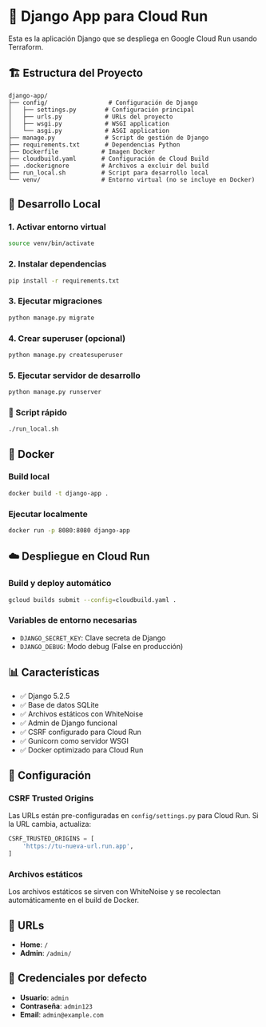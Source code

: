 # 🚀 Django App para Cloud Run

Esta es la aplicación Django que se despliega en Google Cloud Run usando Terraform.

## 🏗️ Estructura del Proyecto

```
django-app/
├── config/                 # Configuración de Django
│   ├── settings.py        # Configuración principal
│   ├── urls.py            # URLs del proyecto
│   ├── wsgi.py            # WSGI application
│   └── asgi.py            # ASGI application
├── manage.py              # Script de gestión de Django
├── requirements.txt       # Dependencias Python
├── Dockerfile            # Imagen Docker
├── cloudbuild.yaml       # Configuración de Cloud Build
├── .dockerignore         # Archivos a excluir del build
├── run_local.sh          # Script para desarrollo local
└── venv/                 # Entorno virtual (no se incluye en Docker)
```

## 🚀 Desarrollo Local

### 1. Activar entorno virtual
```bash
source venv/bin/activate
```

### 2. Instalar dependencias
```bash
pip install -r requirements.txt
```

### 3. Ejecutar migraciones
```bash
python manage.py migrate
```

### 4. Crear superuser (opcional)
```bash
python manage.py createsuperuser
```

### 5. Ejecutar servidor de desarrollo
```bash
python manage.py runserver
```

### 🎯 Script rápido
```bash
./run_local.sh
```

## 🐳 Docker

### Build local
```bash
docker build -t django-app .
```

### Ejecutar localmente
```bash
docker run -p 8080:8080 django-app
```

## ☁️ Despliegue en Cloud Run

### Build y deploy automático
```bash
gcloud builds submit --config=cloudbuild.yaml .
```

### Variables de entorno necesarias
- `DJANGO_SECRET_KEY`: Clave secreta de Django
- `DJANGO_DEBUG`: Modo debug (False en producción)

## 📊 Características

- ✅ Django 5.2.5
- ✅ Base de datos SQLite
- ✅ Archivos estáticos con WhiteNoise
- ✅ Admin de Django funcional
- ✅ CSRF configurado para Cloud Run
- ✅ Gunicorn como servidor WSGI
- ✅ Docker optimizado para Cloud Run

## 🔧 Configuración

### CSRF Trusted Origins
Las URLs están pre-configuradas en `config/settings.py` para Cloud Run. Si la URL cambia, actualiza:

```python
CSRF_TRUSTED_ORIGINS = [
    'https://tu-nueva-url.run.app',
]
```

### Archivos estáticos
Los archivos estáticos se sirven con WhiteNoise y se recolectan automáticamente en el build de Docker.

## 🚀 URLs

- **Home**: `/`
- **Admin**: `/admin/`

## 🔐 Credenciales por defecto

- **Usuario**: `admin`
- **Contraseña**: `admin123`
- **Email**: `admin@example.com` 